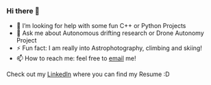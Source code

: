 ### Hi there 👋
- 🤔 I’m looking for help with some fun C++ or Python Projects
- 💬 Ask me about Autonomous drifting research or Drone Autonomy Project
- ⚡ Fun fact: I am really into Astrophotography, climbing and skiing!
- 📫 How to reach me: feel free to [email](mailto:ramimouro@gmail.com) me!

Check out my [LinkedIn](https://www.linkedin.com/in/rami-mouro/) where you can find my Resume :D 
<!--
**ramalamadingdong/ramalamadingdong** is a ✨ _special_ ✨ repository because its `README.md` (this file) appears on your GitHub profile.

Here are some ideas to get you started:

- 🔭 I’m currently working on ...
- 🌱 I’m currently learning ...
- 👯 I’m looking to collaborate on ...
- 🤔 I’m looking for help with ...
- 💬 Ask me about ...
- 📫 How to reach me: ...
- 😄 Pronouns: ...
- ⚡ Fun fact: ...
[![Linkedin Badge](https://img.shields.io/badge/-ramimouro-blue?style=flat-square&logo=Linkedin&logoColor=white&link=https://www.linkedin.com/in/rami-mouro/](https://www.linkedin.com/in/rami-mouro/)
[![Gmail Badge](https://img.shields.io/badge/-matthew.h.strong@gmail.com-c14438?style=flat-square&logo=Gmail&logoColor=white&link=mailto:matthew.h.strong@gmail.com)](mailto:matthew.h.strong@gmail.com)
-->
